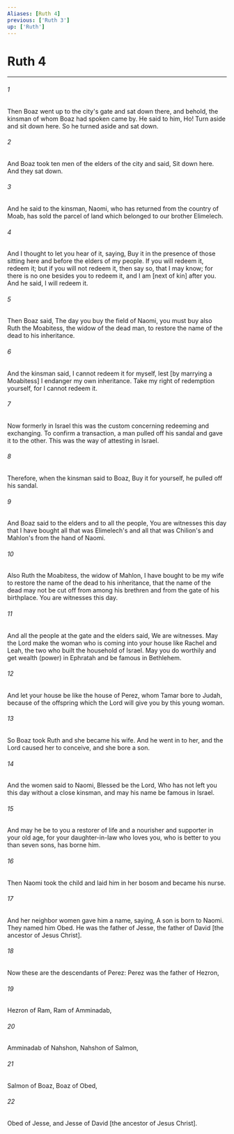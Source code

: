 ```yaml
---
Aliases: [Ruth 4]
previous: ['Ruth 3']
up: ['Ruth']
---
```

# Ruth 4

***














###### 1 






Then Boaz went up to the city's gate and sat down there, and behold, the kinsman of whom Boaz had spoken came by. He said to him, Ho! Turn aside and sit down here. So he turned aside and sat down. 













###### 2 






And Boaz took ten men of the elders of the city and said, Sit down here. And they sat down. 













###### 3 






And he said to the kinsman, Naomi, who has returned from the country of Moab, has sold the parcel of land which belonged to our brother Elimelech. 













###### 4 






And I thought to let you hear of it, saying, Buy it in the presence of those sitting here and before the elders of my people. If you will redeem it, redeem it; but if you will not redeem it, then say so, that I may know; for there is no one besides you to redeem it, and I am [next of kin] after you. And he said, I will redeem it. 













###### 5 






Then Boaz said, The day you buy the field of Naomi, you must buy also Ruth the Moabitess, the widow of the dead man, to restore the name of the dead to his inheritance. 













###### 6 






And the kinsman said, I cannot redeem it for myself, lest [by marrying a Moabitess] I endanger my own inheritance. Take my right of redemption yourself, for I cannot redeem it. 













###### 7 






Now formerly in Israel this was the custom concerning redeeming and exchanging. To confirm a transaction, a man pulled off his sandal and gave it to the other. This was the way of attesting in Israel. 













###### 8 






Therefore, when the kinsman said to Boaz, Buy it for yourself, he pulled off his sandal. 













###### 9 






And Boaz said to the elders and to all the people, You are witnesses this day that I have bought all that was Elimelech's and all that was Chilion's and Mahlon's from the hand of Naomi. 













###### 10 






Also Ruth the Moabitess, the widow of Mahlon, I have bought to be my wife to restore the name of the dead to his inheritance, that the name of the dead may not be cut off from among his brethren and from the gate of his birthplace. You are witnesses this day. 













###### 11 






And all the people at the gate and the elders said, We are witnesses. May the Lord make the woman who is coming into your house like Rachel and Leah, the two who built the household of Israel. May you do worthily and get wealth (power) in Ephratah and be famous in Bethlehem. 













###### 12 






And let your house be like the house of Perez, whom Tamar bore to Judah, because of the offspring which the Lord will give you by this young woman. 













###### 13 






So Boaz took Ruth and she became his wife. And he went in to her, and the Lord caused her to conceive, and she bore a son. 













###### 14 






And the women said to Naomi, Blessed be the Lord, Who has not left you this day without a close kinsman, and may his name be famous in Israel. 













###### 15 






And may he be to you a restorer of life and a nourisher and supporter in your old age, for your daughter-in-law who loves you, who is better to you than seven sons, has borne him. 













###### 16 






Then Naomi took the child and laid him in her bosom and became his nurse. 













###### 17 






And her neighbor women gave him a name, saying, A son is born to Naomi. They named him Obed. He was the father of Jesse, the father of David [the ancestor of Jesus Christ]. 













###### 18 






Now these are the descendants of Perez: Perez was the father of Hezron, 













###### 19 






Hezron of Ram, Ram of Amminadab, 













###### 20 






Amminadab of Nahshon, Nahshon of Salmon, 













###### 21 






Salmon of Boaz, Boaz of Obed, 













###### 22 






Obed of Jesse, and Jesse of David [the ancestor of Jesus Christ].
